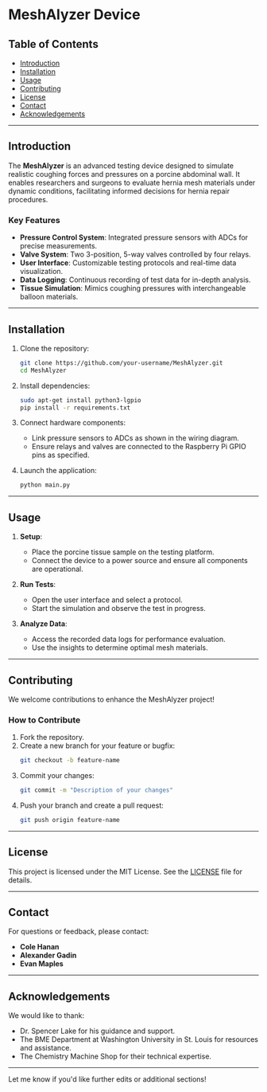 
# MeshAlyzer Device

## Table of Contents

* [Introduction](#introduction)  
* [Installation](#installation)  
* [Usage](#usage)  
* [Contributing](#contributing)  
* [License](#license)  
* [Contact](#contact)  
* [Acknowledgements](#acknowledgements)  

---

## Introduction

The **MeshAlyzer** is an advanced testing device designed to simulate realistic coughing forces and pressures on a porcine abdominal wall. It enables researchers and surgeons to evaluate hernia mesh materials under dynamic conditions, facilitating informed decisions for hernia repair procedures.  

### Key Features
- **Pressure Control System**: Integrated pressure sensors with ADCs for precise measurements. 
- **Valve System**: Two 3-position, 5-way valves controlled by four relays.  
- **User Interface**: Customizable testing protocols and real-time data visualization.  
- **Data Logging**: Continuous recording of test data for in-depth analysis.  
- **Tissue Simulation**: Mimics coughing pressures with interchangeable balloon materials.  

---

## Installation

1. Clone the repository:
   ```bash
   git clone https://github.com/your-username/MeshAlyzer.git
   cd MeshAlyzer
   ```

2. Install dependencies:
   ```bash
   sudo apt-get install python3-lgpio
   pip install -r requirements.txt
   ```

3. Connect hardware components:
   - Link pressure sensors to ADCs as shown in the wiring diagram.
   - Ensure relays and valves are connected to the Raspberry Pi GPIO pins as specified.

4. Launch the application:
   ```bash
   python main.py
   ```

---

## Usage

1. **Setup**:
   - Place the porcine tissue sample on the testing platform.
   - Connect the device to a power source and ensure all components are operational.

2. **Run Tests**:
   - Open the user interface and select a protocol.
   - Start the simulation and observe the test in progress.

3. **Analyze Data**:
   - Access the recorded data logs for performance evaluation.
   - Use the insights to determine optimal mesh materials.

---

## Contributing

We welcome contributions to enhance the MeshAlyzer project!  

### How to Contribute
1. Fork the repository.
2. Create a new branch for your feature or bugfix:
   ```bash
   git checkout -b feature-name
   ```
3. Commit your changes:
   ```bash
   git commit -m "Description of your changes"
   ```
4. Push your branch and create a pull request:
   ```bash
   git push origin feature-name
   ```

---

## License

This project is licensed under the MIT License. See the [LICENSE](LICENSE) file for details.

---

## Contact

For questions or feedback, please contact:  
- **Cole Hanan**  
- **Alexander Gadin**  
- **Evan Maples**  

---

## Acknowledgements

We would like to thank:  
- Dr. Spencer Lake for his guidance and support.  
- The BME Department at Washington University in St. Louis for resources and assistance.  
- The Chemistry Machine Shop for their technical expertise.  

--- 

Let me know if you'd like further edits or additional sections!